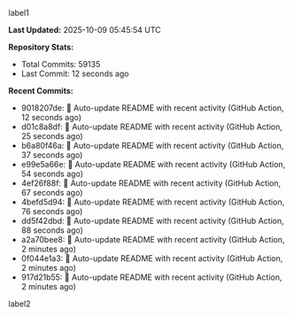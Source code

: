 
label1 
<!-- ACTIVITY_START -->
**Last Updated:** 2025-10-09 05:45:54 UTC

**Repository Stats:**
- Total Commits: 59135
- Last Commit: 12 seconds ago

**Recent Commits:**
- 9018207de: 🤖 Auto-update README with recent activity (GitHub Action, 12 seconds ago)
- d01c8a8df: 🤖 Auto-update README with recent activity (GitHub Action, 25 seconds ago)
- b6a80f46a: 🤖 Auto-update README with recent activity (GitHub Action, 37 seconds ago)
- e99e5a66e: 🤖 Auto-update README with recent activity (GitHub Action, 54 seconds ago)
- 4ef26f88f: 🤖 Auto-update README with recent activity (GitHub Action, 67 seconds ago)
- 4befd5d94: 🤖 Auto-update README with recent activity (GitHub Action, 76 seconds ago)
- dd5f42dbd: 🤖 Auto-update README with recent activity (GitHub Action, 88 seconds ago)
- a2a70bee8: 🤖 Auto-update README with recent activity (GitHub Action, 2 minutes ago)
- 0f044e1a3: 🤖 Auto-update README with recent activity (GitHub Action, 2 minutes ago)
- 917d21b55: 🤖 Auto-update README with recent activity (GitHub Action, 2 minutes ago)
<!-- ACTIVITY_END -->

label2
